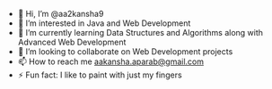 - 👋 Hi, I’m @aa2kansha9
- 👀 I’m interested in Java and Web Development
- 🌱 I’m currently learning Data Structures and Algorithms along with Advanced Web Development
- 💞️ I’m looking to collaborate on Web Development projects
- 📫 How to reach me aakansha.aparab@gmail.com
- ⚡ Fun fact: I like to paint with just my fingers

<!---
aa2kansha9/aa2kansha9 is a ✨ special ✨ repository because its `README.md` (this file) appears on your GitHub profile.
You can click the Preview link to take a look at your changes.
--->
